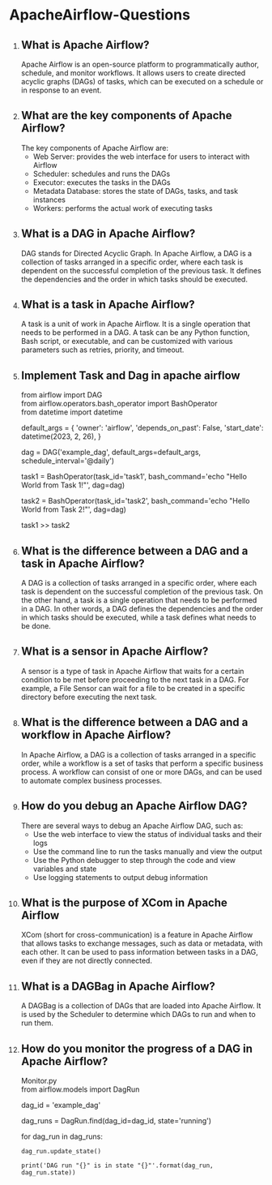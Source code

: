 # ApacheAirflow-Questions
<ol>
<li><h2>What is Apache Airflow?</h2>
Apache Airflow is an open-source platform to programmatically author, schedule, and monitor workflows. It allows users to create directed acyclic graphs (DAGs) of tasks, which can be executed on a schedule or in response to an event.

<li><h2>What are the key components of Apache Airflow?</h2>
The key components of Apache Airflow are:
<ul>
<li>Web Server: provides the web interface for users to interact with Airflow
<li>Scheduler: schedules and runs the DAGs
<li>Executor: executes the tasks in the DAGs
<li>Metadata Database: stores the state of DAGs, tasks, and task instances
<li>Workers: performs the actual work of executing tasks
</ul>

<li><h2>What is a DAG in Apache Airflow?</h2>
DAG stands for Directed Acyclic Graph. In Apache Airflow, a DAG is a collection of tasks arranged in a specific order, where each task is dependent on the successful completion of the previous task. It defines the dependencies and the order in which tasks should be executed.

<li><h2>What is a task in Apache Airflow?</h2>
A task is a unit of work in Apache Airflow. It is a single operation that needs to be performed in a DAG. A task can be any Python function, Bash script, or executable, and can be customized with various parameters such as retries, priority, and timeout.

<li><h2>Implement Task and Dag in apache airflow</h2>
from airflow import DAG<br>
from airflow.operators.bash_operator import BashOperator<br>
from datetime import datetime

default_args = {
    'owner': 'airflow',
    'depends_on_past': False,
    'start_date': datetime(2023, 2, 26),
}

dag = DAG('example_dag', default_args=default_args, schedule_interval='@daily')

task1 = BashOperator(task_id='task1', bash_command='echo "Hello World from Task 1!"', dag=dag)

task2 = BashOperator(task_id='task2', bash_command='echo "Hello World from Task 2!"', dag=dag)

task1 >> task2

<li><h2>What is the difference between a DAG and a task in Apache Airflow?</h2>
A DAG is a collection of tasks arranged in a specific order, where each task is dependent on the successful completion of the previous task. On the other hand, a task is a single operation that needs to be performed in a DAG. In other words, a DAG defines the dependencies and the order in which tasks should be executed, while a task defines what needs to be done.

<li><h2>What is a sensor in Apache Airflow?</h2>
A sensor is a type of task in Apache Airflow that waits for a certain condition to be met before proceeding to the next task in a DAG. For example, a File Sensor can wait for a file to be created in a specific directory before executing the next task.

<li><h2>What is the difference between a DAG and a workflow in Apache Airflow?</h2>
In Apache Airflow, a DAG is a collection of tasks arranged in a specific order, while a workflow is a set of tasks that perform a specific business process. A workflow can consist of one or more DAGs, and can be used to automate complex business processes.

<li><h2>How do you debug an Apache Airflow DAG?</h2>
There are several ways to debug an Apache Airflow DAG, such as:
<ul>
<li>Use the web interface to view the status of individual tasks and their logs
<li>Use the command line to run the tasks manually and view the output
<li>Use the Python debugger to step through the code and view variables and state
<li>Use logging statements to output debug information
</ul>

<li><h2>What is the purpose of XCom in Apache Airflow</h2>
XCom (short for cross-communication) is a feature in Apache Airflow that allows tasks to exchange messages, such as data or metadata, with each other. It can be used to pass information between tasks in a DAG, even if they are not directly connected.

<li><h2>What is a DAGBag in Apache Airflow?</h2>
A DAGBag is a collection of DAGs that are loaded into Apache Airflow. It is used by the Scheduler to determine which DAGs to run and when to run them.

<li><h2>How do you monitor the progress of a DAG in Apache Airflow? </h2>
Monitor.py<br>
  from airflow.models import DagRun

  dag_id = 'example_dag'

  dag_runs = DagRun.find(dag_id=dag_id, state='running')
  
  for dag_run in dag_runs:

    dag_run.update_state()
    
    print('DAG run "{}" is in state "{}"'.format(dag_run, dag_run.state))

</ol>
